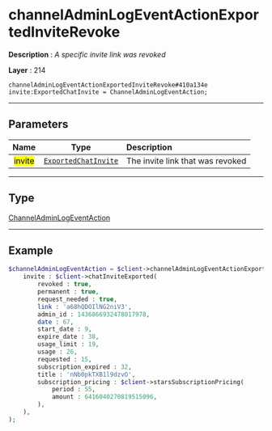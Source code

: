 # channelAdminLogEventActionExportedInviteRevoke

**Description** : *A specific invite link was revoked*

**Layer** : 214

```tl
channelAdminLogEventActionExportedInviteRevoke#410a134e invite:ExportedChatInvite = ChannelAdminLogEventAction;
```

---

## Parameters

| Name | Type | Description |
| :---: | :---: | :--- |
| <mark>invite</mark> | [`ExportedChatInvite`](type/ExportedChatInvite) | The invite link that was revoked |

---

## Type

[ChannelAdminLogEventAction](type/ChannelAdminLogEventAction)

---

## Example

```php
$channelAdminLogEventAction = $client->channelAdminLogEventActionExportedInviteRevoke(
	invite : $client->chatInviteExported(
		revoked : true,
		permanent : true,
		request_needed : true,
		link : 'a68hQDOIlNG2niV3',
		admin_id : 1436866932478017978,
		date : 67,
		start_date : 9,
		expire_date : 38,
		usage_limit : 19,
		usage : 26,
		requested : 15,
		subscription_expired : 32,
		title : 'nNb0pkTXB1l9dzvO',
		subscription_pricing : $client->starsSubscriptionPricing(
			period : 55,
			amount : 6416040270819515096,
		),
	),
);
```